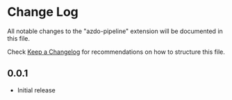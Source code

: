 # Change Log

All notable changes to the "azdo-pipeline" extension will be documented in this file.

Check [Keep a Changelog](http://keepachangelog.com/) for recommendations on how to structure this file.

## 0.0.1

- Initial release

